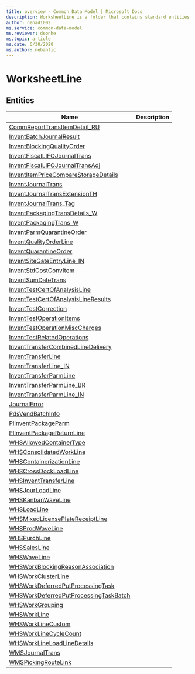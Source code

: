 ```yaml
---
title: overview - Common Data Model | Microsoft Docs
description: WorksheetLine is a folder that contains standard entities related to the Common Data Model.
author: nenad1002
ms.service: common-data-model
ms.reviewer: deonhe
ms.topic: article
ms.date: 6/30/2020
ms.author: nebanfic
---
```


# WorksheetLine


## Entities

|Name|Description|
|---|---|
|[CommReportTransItemDetail_RU](CommReportTransItemDetail_RU.md)||
|[InventBatchJournalResult](InventBatchJournalResult.md)||
|[InventBlockingQualityOrder](InventBlockingQualityOrder.md)||
|[InventFiscalLIFOJournalTrans](InventFiscalLIFOJournalTrans.md)||
|[InventFiscalLIFOJournalTransAdj](InventFiscalLIFOJournalTransAdj.md)||
|[InventItemPriceCompareStorageDetails](InventItemPriceCompareStorageDetails.md)||
|[InventJournalTrans](InventJournalTrans.md)||
|[InventJournalTransExtensionTH](InventJournalTransExtensionTH.md)||
|[InventJournalTrans_Tag](InventJournalTrans_Tag.md)||
|[InventPackagingTransDetails_W](InventPackagingTransDetails_W.md)||
|[InventPackagingTrans_W](InventPackagingTrans_W.md)||
|[InventParmQuarantineOrder](InventParmQuarantineOrder.md)||
|[InventQualityOrderLine](InventQualityOrderLine.md)||
|[InventQuarantineOrder](InventQuarantineOrder.md)||
|[InventSiteGateEntryLine_IN](InventSiteGateEntryLine_IN.md)||
|[InventStdCostConvItem](InventStdCostConvItem.md)||
|[InventSumDateTrans](InventSumDateTrans.md)||
|[InventTestCertOfAnalysisLine](InventTestCertOfAnalysisLine.md)||
|[InventTestCertOfAnalysisLineResults](InventTestCertOfAnalysisLineResults.md)||
|[InventTestCorrection](InventTestCorrection.md)||
|[InventTestOperationItems](InventTestOperationItems.md)||
|[InventTestOperationMiscCharges](InventTestOperationMiscCharges.md)||
|[InventTestRelatedOperations](InventTestRelatedOperations.md)||
|[InventTransferCombinedLineDelivery](InventTransferCombinedLineDelivery.md)||
|[InventTransferLine](InventTransferLine.md)||
|[InventTransferLine_IN](InventTransferLine_IN.md)||
|[InventTransferParmLine](InventTransferParmLine.md)||
|[InventTransferParmLine_BR](InventTransferParmLine_BR.md)||
|[InventTransferParmLine_IN](InventTransferParmLine_IN.md)||
|[JournalError](JournalError.md)||
|[PdsVendBatchInfo](PdsVendBatchInfo.md)||
|[PlInventPackageParm](PlInventPackageParm.md)||
|[PlInventPackageReturnLine](PlInventPackageReturnLine.md)||
|[WHSAllowedContainerType](WHSAllowedContainerType.md)||
|[WHSConsolidatedWorkLine](WHSConsolidatedWorkLine.md)||
|[WHSContainerizationLine](WHSContainerizationLine.md)||
|[WHSCrossDockLoadLine](WHSCrossDockLoadLine.md)||
|[WHSInventTransferLine](WHSInventTransferLine.md)||
|[WHSJourLoadLine](WHSJourLoadLine.md)||
|[WHSKanbanWaveLine](WHSKanbanWaveLine.md)||
|[WHSLoadLine](WHSLoadLine.md)||
|[WHSMixedLicensePlateReceiptLine](WHSMixedLicensePlateReceiptLine.md)||
|[WHSProdWaveLine](WHSProdWaveLine.md)||
|[WHSPurchLine](WHSPurchLine.md)||
|[WHSSalesLine](WHSSalesLine.md)||
|[WHSWaveLine](WHSWaveLine.md)||
|[WHSWorkBlockingReasonAssociation](WHSWorkBlockingReasonAssociation.md)||
|[WHSWorkClusterLine](WHSWorkClusterLine.md)||
|[WHSWorkDeferredPutProcessingTask](WHSWorkDeferredPutProcessingTask.md)||
|[WHSWorkDeferredPutProcessingTaskBatch](WHSWorkDeferredPutProcessingTaskBatch.md)||
|[WHSWorkGrouping](WHSWorkGrouping.md)||
|[WHSWorkLine](WHSWorkLine.md)||
|[WHSWorkLineCustom](WHSWorkLineCustom.md)||
|[WHSWorkLineCycleCount](WHSWorkLineCycleCount.md)||
|[WHSWorkLineLoadLineDetails](WHSWorkLineLoadLineDetails.md)||
|[WMSJournalTrans](WMSJournalTrans.md)||
|[WMSPickingRouteLink](WMSPickingRouteLink.md)||
